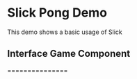 <h1>Slick Pong Demo</h1>

<p>This demo shows a basic usage of Slick</p>

<h2>Interface Game Component</h2>



===============
